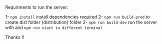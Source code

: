 Requirments to run the server:

1- `npm install` install dependencies required
2- `npm run build-prod` to create dist folder {distribution} folder
2- `npm run build-dev` run the server with and `npm run start in different terminal`

Thanks !!
